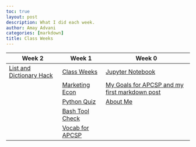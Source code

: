 ```yaml
---
toc: true
layout: post
description: What I did each week.
author: Amay Advani
categories: [markdown]
title: Class Weeks
---
```


| Week 2 | Week 1 | Week 0|
|-|-|-|
| [List and Dictionary Hack](https://amayadvani.github.io/fastpages/2022/08/29/TP120-python_lists.html) | [Class Weeks](https://amayadvani.github.io/fastpages/_pages/2022-class-weeks.html) | [Jupyter Notebook](https://amayadvani.github.io/fastpages/2022/08/21/notebook.html) | 
|  | [Marketing Econ](https://amayadvani.github.io/fastpages/markdown/2022/08/25/marketing-econ.html) | [My Goals for APCSP and my first markdown post](https://amayadvani.github.io/fastpages/markdown/2022/08/21/markdown-post.html) | 
| | [Python Quiz](https://amayadvani.github.io/fastpages/2022/08/26/python-hacks.htm) | [About Me](https://amayadvani.github.io/fastpages/about/) | 
| | [Bash Tool Check](https://amayadvani.github.io/fastpages/jupyter/2022/08/28/tool_check.html) |  |  
|  | [Vocab for APCSP](https://amayadvani.github.io/fastpages/vocab/) |  |